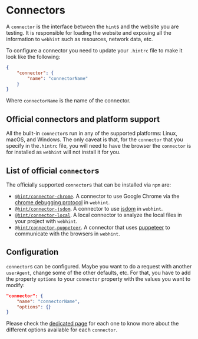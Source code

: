# Connectors

A `connector` is the interface between the `hint`s and the website
you are testing. It is responsible for loading the website and exposing
all the information to `webhint` such as resources, network data, etc.

To configure a connector you need to update your `.hintrc` file to
make it look like the following:

```json
{
    "connector": {
        "name": "connectorName"
    }
}
```

Where `connectorName` is the name of the connector.

## Official connectors and platform support

All the built-in `connector`s run in any of the supported platforms:
Linux, macOS, and Windows. The only caveat is that, for the `connector`
that you specify in the`.hintrc` file, you will need to have the
browser the `connector` is for installed as `webhint` will not
install it for you.

## List of official `connector`s

The officially supported `connector`s that can be installed via `npm` are:

* [`@hint/connector-chrome`][connector-chrome]. A connector to use Google
  Chrome via the [chrome debugging protocol][cdp] in `webhint`.
* [`@hint/connector-jsdom`][connector-jsdom]. A connector to use
  [jsdom][jsdom] in `webhint`.
* [`@hint/connector-local`][connector-local]. A local connector to analyze
  the local files in your project
  with `webhint`.
* [`@hint/connector-puppeteer`][connector-puppeteer]. A connector that uses
  [puppeteer][puppeteer] to communicate with the browsers in `webhint`.

## Configuration

`connector`s can be configured. Maybe you want to do a request with
another `userAgent`, change some of the other defaults, etc. For that,
you have to add the property `options` to your `connector` property
with the values you want to modify:

```json
"connector": {
    "name": "connectorName",
    "options": {}
}
```

Please check the [dedicated page][connectors] for each one to know
more about the different options available for each `connector`.

<!-- Link labels: -->

[cdp]: https://chromedevtools.github.io/devtools-protocol/
[connector-chrome]: https://webhint.io/docs/user-guide/connectors/connector-chrome/
[connector-jsdom]: https://webhint.io/docs/user-guide/connectors/connector-jsdom/
[connector-local]: https://webhint.io/docs/user-guide/connectors/connector-local/
[connector-puppeteer]: https://webhint.io/docs/user-guide/connectors/connector-puppeteer/
[connectors]: https://webhint.io/docs/user-guide/connectors/
[how to connector]: ../../contributor-guide/how-to/connector.md
[jsdom]: https://github.com/jsdom/jsdom
[puppeteer]: https://pptr.dev/
[request]: https://github.com/request/request
[wsl-interop]: https://msdn.microsoft.com/en-us/commandline/wsl/release_notes#build-14951
